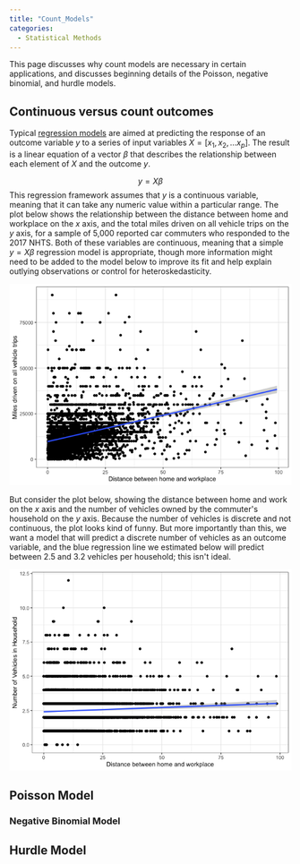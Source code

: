 ```yaml
---
title: "Count_Models"
categories:
  - Statistical Methods
---
```


This page discusses why count models are necessary in certain applications, and
discusses beginning details of the Poisson, negative binomial, and hurdle models.

## Continuous versus count outcomes
Typical [regression models](Regression_Analysis) are aimed at predicting the
response of an outcome variable $y$ to a series of input variables $X = [x_1, x_2, \ldots x_p]$.
The result is a linear equation of a vector $\beta$ that describes the relationship
between each element of $X$ and the outcome $y$.

$$y = X\beta$$
This regression framework assumes that $y$ is a continuous variable, meaning
that it can take any numeric value within a particular range. The plot below
shows the relationship between the distance between home and workplace on the
$x$ axis, and the total miles driven on all vehicle trips on the $y$ axis,
for a sample of 5,000 reported car commuters who responded to the 2017 NHTS.
Both of these variables are continuous, meaning that a simple $y = X\beta$
regression model is appropriate, though more information might need to be
added to the model below to improve its fit and help explain outlying observations
or control for heteroskedasticity.


![](count_continuous-1.png)<!-- -->

But consider the plot below, showing the distance between home and work on the $x$ axis and
the number of vehicles owned by the commuter's household on the $y$ axis. Because
the number of vehicles is discrete and not continuous, the plot looks kind of
funny. But more importantly than this, we want a model that will predict
a discrete number of vehicles as an outcome variable, and the blue regression
line we estimated below will predict between 2.5 and 3.2 vehicles per household;
this isn't ideal.


![](count_discrete-1.png)<!-- -->

## Poisson Model


### Negative Binomial Model


## Hurdle Model
